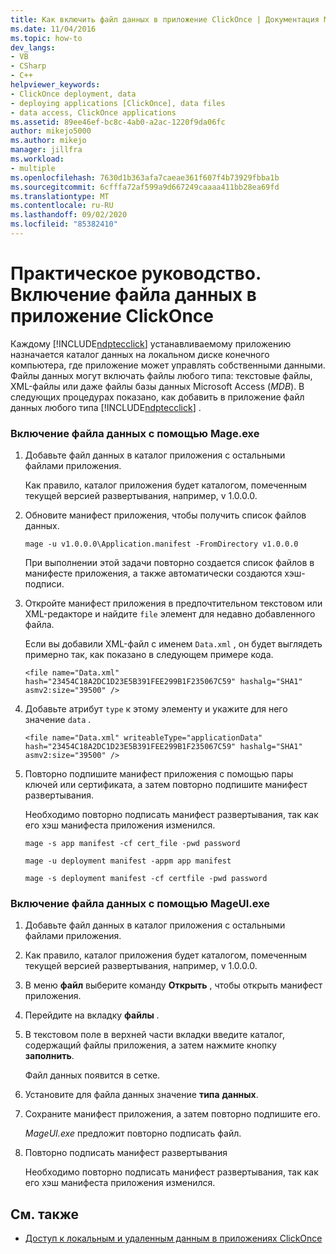 ```yaml
---
title: Как включить файл данных в приложение ClickOnce | Документация Майкрософт
ms.date: 11/04/2016
ms.topic: how-to
dev_langs:
- VB
- CSharp
- C++
helpviewer_keywords:
- ClickOnce deployment, data
- deploying applications [ClickOnce], data files
- data access, ClickOnce applications
ms.assetid: 89ee46ef-bc8c-4ab0-a2ac-1220f9da06fc
author: mikejo5000
ms.author: mikejo
manager: jillfra
ms.workload:
- multiple
ms.openlocfilehash: 7630d1b363afa7caeae361f607f4b73929fbba1b
ms.sourcegitcommit: 6cfffa72af599a9d667249caaaa411bb28ea69fd
ms.translationtype: MT
ms.contentlocale: ru-RU
ms.lasthandoff: 09/02/2020
ms.locfileid: "85382410"
---
```

# <a name="how-to-include-a-data-file-in-a-clickonce-application"></a>Практическое руководство. Включение файла данных в приложение ClickOnce
Каждому [!INCLUDE[ndptecclick](../deployment/includes/ndptecclick_md.md)] устанавливаемому приложению назначается каталог данных на локальном диске конечного компьютера, где приложение может управлять собственными данными. Файлы данных могут включать файлы любого типа: текстовые файлы, XML-файлы или даже файлы базы данных Microsoft Access (*MDB*). В следующих процедурах показано, как добавить в приложение файл данных любого типа [!INCLUDE[ndptecclick](../deployment/includes/ndptecclick_md.md)] .

### <a name="to-include-a-data-file-by-using-mageexe"></a>Включение файла данных с помощью Mage.exe

1. Добавьте файл данных в каталог приложения с остальными файлами приложения.

    Как правило, каталог приложения будет каталогом, помеченным текущей версией развертывания, например, v 1.0.0.0.

2. Обновите манифест приложения, чтобы получить список файлов данных.

    `mage -u v1.0.0.0\Application.manifest -FromDirectory v1.0.0.0`

    При выполнении этой задачи повторно создается список файлов в манифесте приложения, а также автоматически создаются хэш-подписи.

3. Откройте манифест приложения в предпочтительном текстовом или XML-редакторе и найдите `file` элемент для недавно добавленного файла.

    Если вы добавили XML-файл с именем `Data.xml` , он будет выглядеть примерно так, как показано в следующем примере кода.

   `<file name="Data.xml" hash="23454C18A2DC1D23E5B391FEE299B1F235067C59" hashalg="SHA1" asmv2:size="39500" />`

4. Добавьте атрибут `type` к этому элементу и укажите для него значение `data` .

   `<file name="Data.xml" writeableType="applicationData" hash="23454C18A2DC1D23E5B391FEE299B1F235067C59" hashalg="SHA1" asmv2:size="39500" />`

5. Повторно подпишите манифест приложения с помощью пары ключей или сертификата, а затем повторно подпишите манифест развертывания.

    Необходимо повторно подписать манифест развертывания, так как его хэш манифеста приложения изменился.

    `mage -s app manifest -cf cert_file -pwd password`

    `mage -u deployment manifest -appm app manifest`

    `mage -s deployment manifest -cf certfile -pwd password`

### <a name="to-include-a-data-file-by-using-mageuiexe"></a>Включение файла данных с помощью MageUI.exe

1. Добавьте файл данных в каталог приложения с остальными файлами приложения.

2. Как правило, каталог приложения будет каталогом, помеченным текущей версией развертывания, например, v 1.0.0.0.

3. В меню **файл** выберите команду **Открыть** , чтобы открыть манифест приложения.

4. Перейдите на вкладку **файлы** .

5. В текстовом поле в верхней части вкладки введите каталог, содержащий файлы приложения, а затем нажмите кнопку **заполнить**.

     Файл данных появится в сетке.

6. Установите для файла данных значение **типа** **данных**.

7. Сохраните манифест приложения, а затем повторно подпишите его.

     *MageUI.exe* предложит повторно подписать файл.

8. Повторно подписать манифест развертывания

     Необходимо повторно подписать манифест развертывания, так как его хэш манифеста приложения изменился.

## <a name="see-also"></a>См. также
- [Доступ к локальным и удаленным данным в приложениях ClickOnce](../deployment/accessing-local-and-remote-data-in-clickonce-applications.md)